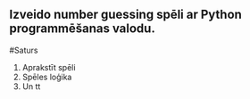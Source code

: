 ## Izveido number guessing spēli ar Python programmēšanas valodu.
#Saturs
1. Aprakstīt spēli
2. Spēles loģika
3. Un tt
